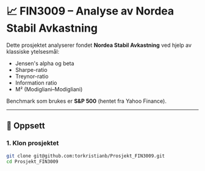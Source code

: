 # 📈 FIN3009 – Analyse av Nordea Stabil Avkastning

Dette prosjektet analyserer fondet **Nordea Stabil Avkastning** ved hjelp av klassiske ytelsesmål:  
- Jensen's alpha og beta  
- Sharpe-ratio  
- Treynor-ratio  
- Information ratio  
- M² (Modigliani–Modigliani)

Benchmark som brukes er **S&P 500** (hentet fra Yahoo Finance).

---

## 🧰 Oppsett

### 1. Klon prosjektet
```bash
git clone git@github.com:torkristianb/Prosjekt_FIN3009.git
cd Prosjekt_FIN3009
